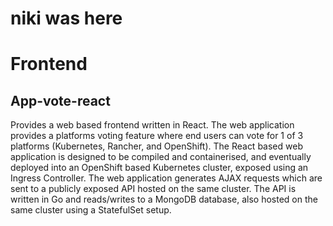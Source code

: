 # niki was here
# **Frontend**

## App-vote-react

Provides a web based frontend written in React. The web application provides a platforms voting feature where end users can vote for 1 of 3 platforms (Kubernetes, Rancher, and OpenShift). The React based web application is designed to be compiled and containerised, and eventually deployed into an OpenShift based Kubernetes cluster, exposed using an Ingress Controller. The web application generates AJAX requests which are sent to a publicly exposed API hosted on the same cluster. The API is written in Go and reads/writes to a MongoDB database, also hosted on the same cluster using a StatefulSet setup.

